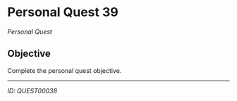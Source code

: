 # Personal Quest 39

*Personal Quest*

## Objective
Complete the personal quest objective.

---
*ID: QUEST00038*